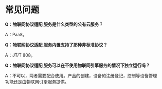 # 常见问题

**Q：物联网协议适配 服务是什么类型的公有云服务？**

A：PaaS。


**Q：物联网协议适配 服务内置支持了那种非标准协议？**

A：JT/T 808。


**Q：物联网协议适配 服务可以在不使用物联网引擎服务的情况下独立运行吗？**

A：不可以，两者需要配合使用。产品的创建，设备的注册登记，控制等设备管理功能还是由物联网引擎服务提供。

 
